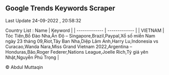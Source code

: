 

## Google Trends Keywords Scraper 
 
Last Update 24-09-2022 , 20:58:32

Country List :
 Name  | Keyword |
| ------------- | ------------- |
| VIETNAM | Tóc Tiên,Bồ Đào Nha,Ấn Độ – Singapore,Brazil,Paypal,Xổ số miền Nam ngày 23 tháng 09,Riot,Tây Ban Nha,Diệp Lâm Anh,Harry Lu,Indonesia vs Curacao,Wanda Nara,Miss Grand Vietnam 2022,Argentina – Honduras,Bão,Roger Federer,Nations League,Joelle Rich,Tỷ giá yên Nhật,Nguyễn Phú Trọng |



© Abdul Muttaqin 
